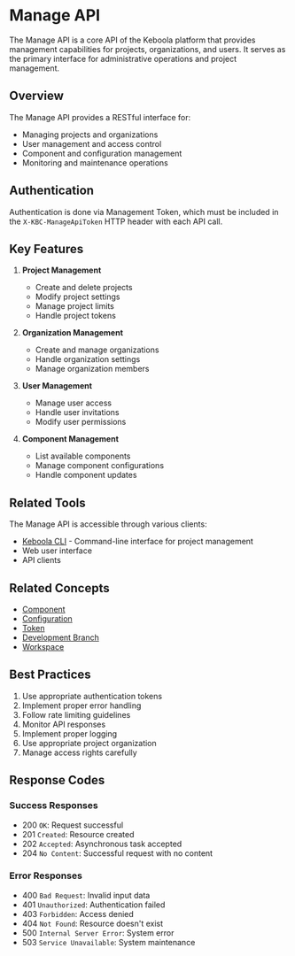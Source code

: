 # Manage API

The Manage API is a core API of the Keboola platform that provides management capabilities for projects, organizations, and users. It serves as the primary interface for administrative operations and project management.

## Overview

The Manage API provides a RESTful interface for:
- Managing projects and organizations
- User management and access control
- Component and configuration management
- Monitoring and maintenance operations

## Authentication

Authentication is done via Management Token, which must be included in the `X-KBC-ManageApiToken` HTTP header with each API call.

## Key Features

1. **Project Management**
   - Create and delete projects
   - Modify project settings
   - Manage project limits
   - Handle project tokens

2. **Organization Management**
   - Create and manage organizations
   - Handle organization settings
   - Manage organization members

3. **User Management**
   - Manage user access
   - Handle user invitations
   - Modify user permissions

4. **Component Management**
   - List available components
   - Manage component configurations
   - Handle component updates

## Related Tools

The Manage API is accessible through various clients:
- [Keboola CLI](../clients/cli.md) - Command-line interface for project management
- Web user interface
- API clients

## Related Concepts

- [Component](../concepts/component.md)
- [Configuration](../concepts/configuration.md)
- [Token](../concepts/token.md)
- [Development Branch](../concepts/development-branch.md)
- [Workspace](../concepts/workspace.md)

## Best Practices

1. Use appropriate authentication tokens
2. Implement proper error handling
3. Follow rate limiting guidelines
4. Monitor API responses
5. Implement proper logging
6. Use appropriate project organization
7. Manage access rights carefully

## Response Codes

### Success Responses
- 200 `OK`: Request successful
- 201 `Created`: Resource created
- 202 `Accepted`: Asynchronous task accepted
- 204 `No Content`: Successful request with no content

### Error Responses
- 400 `Bad Request`: Invalid input data
- 401 `Unauthorized`: Authentication failed
- 403 `Forbidden`: Access denied
- 404 `Not Found`: Resource doesn't exist
- 500 `Internal Server Error`: System error
- 503 `Service Unavailable`: System maintenance
